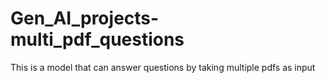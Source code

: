 # Gen_AI_projects-multi_pdf_questions
This is a model that can answer questions by taking multiple pdfs as input
